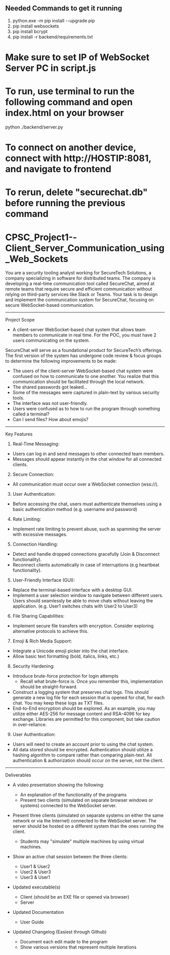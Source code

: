 ## Needed Commands to get it running
1. python.exe -m pip install --upgrade pip 
2. pip install websockets
3. pip install bcrypt
4. pip install -r backend/requirements.txt

# Make sure to set IP of WebSocket Server PC in script.js

# To run, use terminal to run the following command and open index.html on your browser 
python ./backend/server.py

# To connect on another device, connect with http://HOSTIP:8081, and navigate to frontend

# To rerun, delete "securechat.db" before running the previous command

# CPSC_Project1--Client_Server_Communication_using_Web_Sockets

You are a security tooling analyst working for SecureTech Solutions, a company specializing in software for distributed teams. The company is developing a real-time communication tool called SecureChat, aimed at remote teams that require secure and efficient communication without relying on third-party services like Slack or Teams. Your task is to design and implement the communication system for SecureChat, focusing on secure WebSocket-based communication.
 
-----------------------------------------------------------------------------------------
Project Scope

- A client-server WebSocket-based chat system that allows team members to communicate in real time. For the POC, you must have 2 users communicating on the system.

SecureChat will serve as a foundational product for SecureTech’s offerings. The first version of the system has undergone code review & focus groups to determine the following improvements to be made:

- The users of the client-server WebSocket-based chat system were confused on how to communicate to one another. You realize that this communication should be facilitated through the local network.
- The shared passwords got leaked...
- Some of the messages were captured in plain-text by various security tools. 
- The interface was not user-friendly.
- Users were confused as to how to run the program through something called a terminal?
- Can I send files? How about emojis?

-----------------------------------------------------------------------------------------
Key Features
1. Real-Time Messaging:

- Users can log in and send messages to other connected team members.
- Messages should appear instantly in the chat window for all connected clients.

2. Secure Connection:

- All communication must occur over a WebSocket connection (wss://).

3. User Authentication:

- Before accessing the chat, users must authenticate themselves using a basic authentication method (e.g. username and password)

4. Rate Limiting:

- Implement rate limiting to prevent abuse, such as spamming the server with excessive messages.

5. Connection Handling:

- Detect and handle dropped connections gracefully (Join & Disconnect functionality).
- Reconnect clients automatically in case of interruptions (e.g heartbeat functionality).

5. User-Friendly Interface (GUI):
- Replace the terminal-based interface with a desktop GUI.
-  Implement a user selection window to navigate between different users. Users should seamlessly be able to move chats without leaving the application. (e.g. User1 switches chats with User2 to User3)

6. File Sharing Capabilities:
- Implement secure file transfers with encryption. Consider exploring alternative protocols to achieve this.

7. Emoji & Rich Media Support:

- Integrate a Unicode emoji picker into the chat interface.
- Allow basic text formatting (bold, italics, links, etc.)

8. Security Hardening:

- Introduce brute-force protection for login attempts
	- Recall what brute-force is. Once you remember this, implementation should be straight-forward.
- Construct a logging system that preserves chat logs. This should generate a new log file for each session that is opened for chat, for each chat. You may keep these logs as TXT files.
- End-to-End encryption should be explored. As an example, you may utilize either AES-256 for message content and RSA-4096 for key exchange. Libraries are permitted for this component, but take caution in over-reliance.

9. User Authentication: 

- Users will need to create an account prior to using the chat system.
- All data stored should be encrypted. Authentication should utilize a hashing algorithm to compare rather than comparing plain-text. All authentication & authorization should occur on the server, not the client.
 
-----------------------------------------------------------------------------------------
Deliverables
- A video presentation showing the following:
	- An explanation of the functionality of the programs
	- Present two clients (simulated on separate browser windows or systems) connected to the WebSocket server.

- Present three clients (simulated on separate systems on either the same network or via the Internet) connected to the WebSocket server. The server should be hosted on a different system than the ones running the client.
	- Students may "simulate" multiple machines by using virtual machines.

- Show an active chat session between the three clients:
	- User1 & User2
	- User2 & User3
	- User3 & User1

- Updated executable(s)
	- Client (should be an EXE file or opened via browser)
	- Server

- Updated Documentation
	- User Guide

- Updated Changelog (Easiest through Github)
	- Document each edit made to the program
	- Show various versions that represent multiple iterations